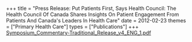 +++
title = "Press Release: Put Patients First, Says Health Council: The Health Council Of Canada Shares Insights On Patient Engagement From Patients And Canada's Leaders In Health Care"
date = 2012-02-23
themes = ["Primary Health Care"]
types = ["Publications"]
+++
[Symposium\_Commentary-Traditional\_Release\_v4\_ENG\_1.pdf](/files/Symposium_Commentary-Traditional_Release_v4_ENG_1.pdf)
